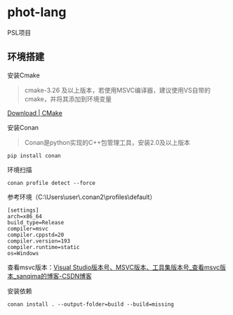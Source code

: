 # phot-lang

PSL项目

## 环境搭建

安装Cmake

> cmake-3.26 及以上版本，若使用MSVC编译器，建议使用VS自带的cmake，并将其添加到环境变量

[Download | CMake](https://cmake.org/download/)

安装Conan

> Conan是python实现的C++包管理工具，安装2.0及以上版本

```
pip install conan
```

环境扫描

```
conan profile detect --force
```

参考环境（C:\Users\user\\.conan2\profiles\default）

```
[settings]
arch=x86_64
build_type=Release
compiler=msvc
compiler.cppstd=20
compiler.version=193
compiler.runtime=static
os=Windows
```

查看msvc版本：[Visual Studio版本号、MSVC版本、工具集版本号_查看msvc版本_sanqima的博客-CSDN博客](https://blog.csdn.net/sanqima/article/details/117849324)

安装依赖

```
conan install . --output-folder=build --build=missing
```
